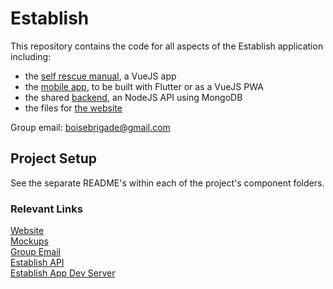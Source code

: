 # Establish

This repository contains the code for all aspects of the Establish application including:
* the [self rescue manual](http://www.selfrescuemanual.com/), a VueJS app
* the [mobile app](), to be built with Flutter or as a VueJS PWA
* the shared [backend](), an NodeJS API using MongoDB
* the files for [the website]()

Group email: boisebrigade@gmail.com

## Project Setup
See the separate README's within each of the project's component folders.

### Relevant Links
[Website](http://establish.boisebrigade.org)  
[Mockups](https://www.figma.com/file/NeAhTfevJh3HddyceURedgsp/Establish-App?node-id=13%3A17)  
[Group Email](boisebrigade@gmail.com)  
[Establish API](https://github.com/boisebrigade/establish-api)  
[Establish App Dev Server](http://selfrescue.boisebrigade.org)
